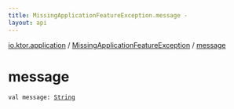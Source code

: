 ```yaml
---
title: MissingApplicationFeatureException.message - 
layout: api
---
```


<div class='api-docs-breadcrumbs'><a href="../index.html">io.ktor.application</a> / <a href="index.html">MissingApplicationFeatureException</a> / <a href="./message.html">message</a></div>

# message

<div class="signature"><code><span class="keyword">val </span><span class="identifier">message</span><span class="symbol">: </span><a href="https://kotlinlang.org/api/latest/jvm/stdlib/kotlin/-string/index.html"><span class="identifier">String</span></a></code></div>
